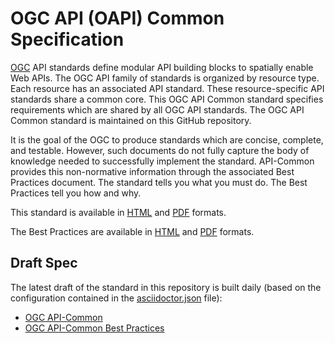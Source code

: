 # OGC API (OAPI) Common Specification

[OGC](http://opengeospatial.org) API standards define modular API building blocks to spatially enable Web APIs. The OGC API family of standards is organized by resource type. Each resource has an associated API standard. These resource-specific API standards share a common core. This OGC API Common standard specifies requirements which are shared by all OGC API standards. The OGC API Common standard is maintained on this GitHub repository.

It is the goal of the OGC to produce standards which are concise, complete, and testable. However, such documents do not fully capture the body of knowledge needed to successfully implement the standard. API-Common provides this non-normative information through the associated Best Practices document. The standard tells you what you must do. The Best Practices tell you how and why.

This standard is available in [HTML](https://portal.opengeospatial.org/files/?artifact_id=91125) and [PDF](https://portal.opengeospatial.org/files/?artifact_id=91124) formats.

The Best Practices are available in [HTML](https://github.com/opengeospatial/oapi_common/blob/October-2019-Update/19-072BP.html) and [PDF](https://github.com/opengeospatial/oapi_common/blob/October-2019-Update/19-072BP.pdf) formats.

## Draft Spec

The latest draft of the standard in this repository is built daily (based on the configuration contained in the [asciidoctor.json](https://github.com/opengeospatial/oapi_common/blob/master/asciidoctor.json) file):

* [OGC API-Common](http://docs.opengeospatial.org/DRAFTS/19-072.html)
* [OGC API-Common Best Practices](http://docs.opengeospatial.org/DRAFTS/19-072BP.html)
